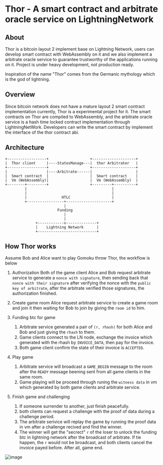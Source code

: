 # Thor - A smart contract and arbitrate oracle service on LightningNetwork

## About

Thor is a bitcoin layout 2 implement base on Lightning Network, users can develop
smart contract with WebAssembly on it and we also implement a arbitrate oracle
service to guarantee trustworthy of the applications running on it. Project is
under heavy development, not production ready.

Inspiration of the name "Thor" comes from the Germanic mythology which is the
god of lightning.

## Overview

Since bitcoin network does not have a mature layout 2 smart contract implementation
currently, Thor is a experimental project for it. The smart contracts on Thor are
compiled to WebAssembly, and the arbitrate oracle service is a hash time locked 
contract implementation through LightningNetWork. Developers can write the smart 
contract by implement the interface of the thor contract abi.

## Architecture
```text
+------------------+                   +--------------------+
|  Thor client     |----StatesManage---|  thor Arbitrater   |
+------------------+                   +--------------------+
|                  |----Arbitrate------|                    |
|  Smart contract  |                   |  Smart contract    |
|  Vm (WebAssembly)|   	       	       |  Vm (WebAssembly)  |
+--------+---------+                   +---------+----------+
         |                                       |
         |                                       |
         |                HTLC                   |
     	 +-----------------+---------------------+
                           |
              	        Funding
                           |
                           |
              +------------v--------------+
              |    Lightning Network      |
              +---------------------------+

```
## How Thor works
Assume Bob and Alice want to play Gomoku throw Thor, the workflow is below

1. Authorization
   Both of the game client Alice and Bob request arbitrate service to generate a `nonce with signature`, then sending back that `nonce with their signature` after verifying the nonce with the `public key of arbitrate`, after the arbitrate verified those signatures, the authorization finished.

2. Create game room
   Alice request arbitrate service to create a game room and join it then waiting for Bob to join by giving the `room id` to him.

3. Funding btc for game
   1. Arbitrate service generated a pair of `(r, rhash)` for both Alice and Bob and just giving the `rhash` to them.
   2. Game clients connect to the LN node, exchange the invoice which generated with the rhash by `INVOICE_DATA`, then pay for the invoice.
   3. Both game client confirm the state of their invoice is `ACCEPTED`.

4. Play game
   1. Arbitrate service will broadcast a `GAME_BEGIN` message to the room after the `READY` message beening sent from all game clients in the same room.
   2. Game playing will be proceed through runing the `witness data` in vm which generated by both game clients and arbitrate service.

5. Finish game and challenging
   1. If someone surrender to another, just finish peacefully.
   2. both clients can request a challenge with the proof of data during a challenge period.
   3. The arbitrate serivice will replay the game by running the proof data in vm after a challenge recived and find the winner.
   4. The winner will get the "secrect" `r` of the loser to unlock the funding btc in lightning network after the broadcast of arbitrate. If tie happen,
	  the `r` would not be broadcast, and both clients cancel the invoice payed before. After all, game end.

![image](https://github.com/archnotes/thor/blob/master/docs/thor_workflow.jpg?raw=true)
